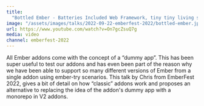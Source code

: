 ```yaml
---
title:
  "Bottled Ember - Batteries Included Web Framework, tiny tiny living space"
image: "/assets/images/talks/2022-09-22-emberfest-2022/bottled-ember.jpg"
url: https://www.youtube.com/watch?v=On7gcZsuQ7g
media: video
channel: emberfest-2022
---
```


All Ember addons come with the concept of a “dummy app”. This has been super
useful to test our addons and has even been part of the reason why we have been
able to support so many different versions of Ember from a single addon using
ember-try scenarios. This talk by Chris from EmberFest 2022, gives a bit of
detail on how “classic” addons work and proposes an alternative to replacing the
idea of the addon's dummy app with a monorepo in V2 addons.
